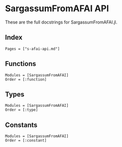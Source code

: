 # SargassumFromAFAI API

These are the full docstrings for SargassumFromAFAI.jl.

## Index
```@index
Pages = ["s-afai-api.md"]
```

## Functions
```@autodocs
Modules = [SargassumFromAFAI]
Order = [:function]
``` 

## Types
```@autodocs
Modules = [SargassumFromAFAI]
Order = [:type]
``` 

## Constants
```@autodocs
Modules = [SargassumFromAFAI]
Order = [:constant]
``` 